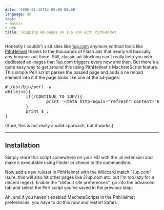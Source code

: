 ```yaml
---
date: '2006-01-15T12:00:00-00:00'
language: en
tags:
- macosx
- web
title: Skipping Ad-pages on 1up.com with PithHelmet
---
```



Honestly I couldn't visit sites like [1up.com](http://www.1up.com) anymore without tools like [PithHelmet](http://www.culater.net/software/PithHelmet/PithHelmet.php) thanks to the thousands of Flash ads that nearly kill basically any browser out there. Still, classic ad-blocking can't really help you with dedicated ad-pages that 1up.com triggers every now and then. But there's a quite easy way to get around this using PithHelmet's MacheteScript feature. This simple Perl script parses the passed page and adds a ne reload element into it if the page looks like one of the ad-pages:

<pre class="code">#!/usr/bin/perl -w
while(&lt;&gt;){
        if(/CONTINUE TO 1UP/){
                print &apos;&lt;meta http-equiv=&quot;refresh&quot; content=&quot;0&quot;/&gt;&apos;;
        }
        print $_;
}</pre>

(Sure, this is not really a valid approach, but it works.)



-------------------------------



## Installation
Simply store this script somewhere on your HD with the .pl extension and make it executable using Finder or chmod in the commandline.

Now add a new ruleset in PithHelmet with the Wildcard match "*1up.com*" (sure, this will also hit other pages like 21up.com etc. but I'm too lazy for a decent regex). Enable the "default site preferences", go into the advanced tab and select the Perl script you've saved in the previous step.

Ah, and if you haven't enabled MacheteScripts in the PithHelmet preferences, you have to do this now and restart Safari.